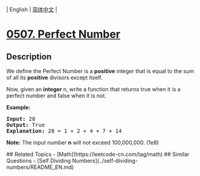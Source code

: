 
| English | [简体中文](README.md) |
# [0507. Perfect Number](https://leetcode-cn.com/problems/perfect-number/)
## Description
<p>We define the Perfect Number is a <b>positive</b> integer that is equal to the sum of all its <b>positive</b> divisors except itself. 
</p>
Now, given an <b>integer</b> n, write a function that returns true when it is a perfect number and false when it is not.
</p>

<p><b>Example:</b><br />
<pre>
<b>Input:</b> 28
<b>Output:</b> True
<b>Explanation:</b> 28 = 1 + 2 + 4 + 7 + 14
</pre>
</p>

<p><b>Note:</b>
The input number <b>n</b> will not exceed 100,000,000. (1e8)
</p>
## Related Topics
- [Math](https://leetcode-cn.com/tag/math)
## Similar Questions
- [Self Dividing Numbers](../self-dividing-numbers/README_EN.md)
